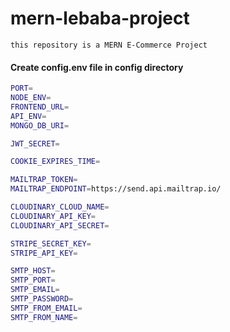 # mern-lebaba-project

`this repository is a MERN E-Commerce Project`

#### Create config.env file in config directory
```bash
PORT=
NODE_ENV=
FRONTEND_URL=
API_ENV=
MONGO_DB_URI=

JWT_SECRET=

COOKIE_EXPIRES_TIME=

MAILTRAP_TOKEN=
MAILTRAP_ENDPOINT=https://send.api.mailtrap.io/

CLOUDINARY_CLOUD_NAME=
CLOUDINARY_API_KEY=
CLOUDINARY_API_SECRET=

STRIPE_SECRET_KEY=
STRIPE_API_KEY=

SMTP_HOST=
SMTP_PORT=
SMTP_EMAIL=
SMTP_PASSWORD=
SMTP_FROM_EMAIL=
SMTP_FROM_NAME=
```